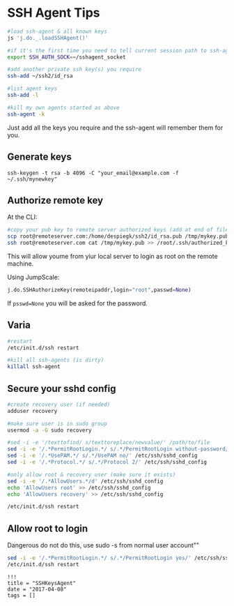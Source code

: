 # SSH Agent Tips

```bash
#load ssh-agent & all known keys
js 'j.do._.loadSSHAgent()'

#if it's the first time you need to tell current session path to ssh-agent
export SSH_AUTH_SOCK=~/sshagent_socket

#add another private ssh key(s) you require
ssh-add ~/ssh2/id_rsa

#list agent keys
ssh-add -l

#kill my own agents started as above
ssh-agent -k
```

Just add all the keys you require and the ssh-agent will remember them for you.

## Generate keys

```
ssh-keygen -t rsa -b 4096 -C "your_email@example.com -f ~/.ssh/mynewkey"
```

## Authorize remote key

At the CLI:

```bash
#copy your pub key to remote server authorized keys (add at end of file)
scp root@remoteserver.com:/home/despiegk/ssh2/id_rsa.pub /tmp/mykey.pub
ssh root@remoteserver.com cat /tmp/mykey.pub >> /root/.ssh/authorized_keys
```

This will allow youme from yiur local server to login as root on the remote machine.

Using JumpScale:

```python
j.do.SSHAuthorizeKey(remoteipaddr,login="root",passwd=None)
```

If `psswd=None` you will be asked for the password.

## Varia

```bash
#restart
/etc/init.d/ssh restart

#kill all ssh-agents (is dirty)
killall ssh-agent
```

## Secure your sshd config

```bash
#create recovery user (if needed)
adduser recovery

#make sure user is in sudo group
usermod -a -G sudo recovery

#sed -i -e '/texttofind/ s/texttoreplace/newvalue/' /path/to/file
sed -i -e '/.*PermitRootLogin.*/ s/.*/PermitRootLogin without-password/' /etc/ssh/sshd_config
sed -i -e '/.*UsePAM.*/ s/.*/UsePAM no/' /etc/ssh/sshd_config
sed -i -e '/.*Protocol.*/ s/.*/Protocol 2/' /etc/ssh/sshd_config

#only allow root & recovery user (make sure it exists)
sed -i -e '/.*AllowUsers.*/d' /etc/ssh/sshd_config
echo 'AllowUsers root' >> /etc/ssh/sshd_config
echo 'AllowUsers recovery' >> /etc/ssh/sshd_config

/etc/init.d/ssh restart
```

## Allow root to login

Dangerous do not do this, use sudo -s from normal user account""

```bash
sed -i -e '/.*PermitRootLogin.*/ s/.*/PermitRootLogin yes/' /etc/ssh/sshd_config
/etc/init.d/ssh restart
```

```
!!!
title = "SSHKeysAgent"
date = "2017-04-08"
tags = []
```
